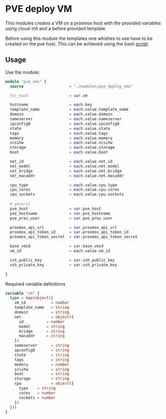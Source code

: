 # PVE deploy VM

This modules creates a VM on a proxmox host with the provided variables using cloud-init and a before provided template.

Before using this module the templates one whishes to use have to be created on the pve host. 
This can be achieved using the bash [script](./scripts/create_template.sh). 

## Usage 

Use the module:

```terraform
module "pve_vms" {
  source                    = "./modules/pve_deploy_vms"

  for_each                  = var.vm

  hostname                  = each.key
  template_name             = each.value.template_name
  domain                    = each.value.domain
  nameserver                = each.value.nameserver 
  ipconfig0                 = each.value.ipconfig0 
  state                     = each.value.state 
  tags                      = each.value.tags 
  memory                    = each.value.memory 
  scsihw                    = each.value.scsihw
  storage                   = each.value.storage  
  boot                      = each.value.boot

  net_id                    = each.value.net.id
  net_model                 = each.value.net.model
  net_bridge                = each.value.net.bridge
  net_macaddr               = each.value.net.macaddr

  cpu_type                  = each.value.cpu.type
  cpu_cores                 = each.value.cpu.cores
  cpu_sockets               = each.value.cpu.sockets
 
  # general
  pve_host                  = var.pve_host
  pve_hostname              = var.pve_hostname
  pve_prov_user             = var.pve_prov_user

  proxmox_api_url           = var.proxmox_api_url
  proxmox_api_token_id      = var.proxmox_api_token_id
  proxmox_api_token_secret  = var.proxmox_api_token_secret

  base_vmid                 = var.base_vmid
  vm_id                     = each.value.vm_id

  ssh_public_key            = var.ssh_public_key
  ssh_private_key           = var.ssh_private_key

}
```

Required variable definitions

```terraform
variable "vm" {
  type = map(object({
    vm_id           = number
    template_name   = string
    domain          = string 
    net             = object({
      id          = number 
      model       = string
      bridge      = string 
      macaddr     = string
    })
    nameserver      = string 
    ipconfig0       = string 
    state           = string 
    tags            = string 
    memory          = number 
    scsihw          = string
    boot            = string
    storage         = string
    cpu             = object({
      type    = string
      cores   = number
      sockets = number
    })
  }))
}  
```

